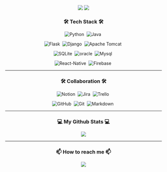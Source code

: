 <div align="center">
  <img src="https://capsule-render.vercel.app/api?type=waving&color=auto&height=300&section=header&text=Hello World!%20👋&fontSize=75&animation=fadeIn&fontAlignY=38&desc=%This%20is%20Walter's%20GitHub!&descAlignY=60&descAlign=62"/>
  <img src="https://capsule-render.vercel.app/api?type=waving&color=auto&height=300&section=header&text=Hello World!%20👋&fontSize=75&animation=fadeIn&fontAlignY=38&desc=%This%20is%20Walter's%20GitHub!&descAlignY=60&descAlign=62"/>
  <h3>🛠 Tech Stack 🛠</h3>
  <!-- https://simpleicons.org/ -->

  ![Python](https://img.shields.io/badge/Python-35709E?style=flat&logo=Python&logoColor=white)&nbsp;
  ![Java](https://img.shields.io/badge/Java-EE7D0A?style=flat&logo=Java&logoColor=white)&nbsp;

  ![Flask](https://img.shields.io/badge/Flask-010101?style=flat&logo=Flask&logoColor=white)&nbsp;
  ![Django](https://img.shields.io/badge/Django-01392A?style=flat&logo=Django&logoColor=white)&nbsp;
  ![Apache Tomcat](https://img.shields.io/badge/Apache_Tomcat-CBA01A?style=flat&logo=apachetomcat&logoColor=black)&nbsp;

  ![SQLite](https://img.shields.io/badge/SQLite-BDCCE2?style=flat&logo=Sqlite&logoColor=black)&nbsp;
  ![oracle](https://img.shields.io/badge/oracle-F80000?style=flat&logo=Oracle&logoColor=white)&nbsp;
  ![Mysql](https://img.shields.io/badge/Mysql-3766AB?style=flat&logo=Mysql&logoColor=white)&nbsp;

  ![React-Native](https://img.shields.io/badge/React_Native-67D6F4?style=flat&logo=React&logoColor=black)&nbsp;
  ![Firebase](https://img.shields.io/badge/Firebase-F7CD51?style=flat&logo=Firebase&logoColor=black)&nbsp;

<hr>

  <h3>🛠 Collaboration 🛠</h3>

  ![Notion](https://img.shields.io/badge/Notion-white?style=flat&logo=notion&logoColor=black)&nbsp;
  ![Jira](https://img.shields.io/badge/Jira-2681F8?style=flat&logo=jira&logoColor=white)&nbsp;
  ![Trello](https://img.shields.io/badge/trello-266F9A?style=flat&logo=trello&logoColor=white)&nbsp;  
  
  ![GitHub](https://img.shields.io/badge/GitHub-white?style=flat&logo=github&logoColor=black)&nbsp;
  ![Git](https://img.shields.io/badge/Git-E25A38?style=flat&logo=git&logoColor=white)&nbsp;
  ![Markdown](https://img.shields.io/badge/Markdown-white?style=flat&logo=markdown&logoColor=black)&nbsp;
<hr>

  <h3>💻 My Github Stats 💻</h3>
  <img src="https://github-readme-stats.vercel.app/api?username=Ropering&show_icons=true">
<hr>
  
  <h3>📫 How to reach me 📫</h3>
  <a href="mailto:bonoboss1028@gmail.com"><img src="https://img.shields.io/badge/Gmail-d14836?style=flat&logo=Gmail&logoColor=white&link=bonoboss1028@gmail.com"/></a><br>


</div>
